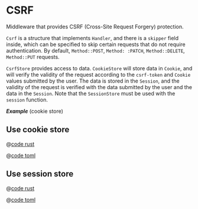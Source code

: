 # CSRF

Middleware that provides CSRF (Cross-Site Request Forgery) protection.

`Csrf` is a structure that implements `Handler`, and there is a `skipper` field inside, which can be specified to skip certain requests that do not require authentication. By default, `Method::POST`, `Method: :PATCH`, `Method::DELETE`, `Method::PUT` requests.

`CsrfStore` provides access to data. `CookieStore` will store data in `Cookie`, and will verify the validity of the request according to the `csrf-token` and `Cookie` values submitted by the user. The data is stored in the `Session`, and the validity of the request is verified with the data submitted by the user and the data in the `Session`. Note that the `SessionStore` must be used with the `session` function.

_**Example**_ (cookie store)

## Use cookie store

<CodeGroup>
  <CodeGroupItem title="main.rs" active>

@[code rust](../../../codes/csrf-cookie-store/src/main.rs)

  </CodeGroupItem>
  <CodeGroupItem title="Cargo.toml">

@[code toml](../../../codes/csrf-cookie-store/Cargo.toml)

  </CodeGroupItem>
</CodeGroup>


## Use session store

<CodeGroup>
  <CodeGroupItem title="main.rs" active>

@[code rust](../../../codes/csrf-session-store/src/main.rs)

  </CodeGroupItem>
  <CodeGroupItem title="Cargo.toml">

@[code toml](../../../codes/csrf-session-store/Cargo.toml)

  </CodeGroupItem>
</CodeGroup>
